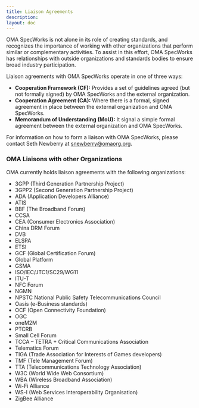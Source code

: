 ```yaml
---
title: Liaison Agreements
description:
layout: doc
---
```


OMA SpecWorks is not alone in its role of creating standards, and recognizes the importance of working with other organizations that perform similar or complementary activities. To assist in this effort, OMA SpecWorks has relationships with outside organizations and standards bodies to ensure broad industry participation.  

Liaison agreements with OMA SpecWorks operate in one of three ways:

- **Cooperation Framework (CF):** Provides a set of guidelines agreed (but not formally signed) by OMA SpecWorks and the external organization.
- **Cooperation Agreement (CA):** Where there is a formal, signed agreement in place between the external organization and OMA SpecWorks.
- **Memorandum of Understanding (MoU):** It signal a simple formal agreement between the external organization and OMA SpecWorks.  

For information on how to form a liaison with OMA SpecWorks, please contact Seth Newberry at <snewberry@omaorg.org>.

### OMA Liaisons with other Organizations
OMA currently holds liaison agreements with the following organizations:
* 3GPP (Third Generation Partnership Project)
* 3GPP2 (Second Generation Partnership Project)
* ADA (Application Developers Alliance)
* ATIS
* BBF (The Broadband Forum)
* CCSA
* CEA (Consumer Electronics Association)
* China DRM Forum
* DVB
* ELSPA
* ETSI
* GCF (Global Certification Forum)
* Global Platform
* GSMA
* ISO/IEC/JTC1/SC29/WG11
* ITU-T
* NFC Forum
* NGMN
* NPSTC National Public Safety Telecommunications Council
* Oasis (e-Business standards)
* OCF (Open Connectivity Foundation)
* OGC
* oneM2M
* PTCRB
* Small Cell Forum
* TCCA – TETRA + Critical Communications Association
* Telematics Forum
* TIGA (Trade Association for Interests of Games developers)
* TMF (Tele Management Forum)
* TTA (Telecommunications Technology Association)
* W3C (World Wide Web Consortium)
* WBA (Wireless Broadband Association)
* Wi-Fi Alliance
* WS-I (Web Services Interoperability Organisation)
* ZigBee Alliance
